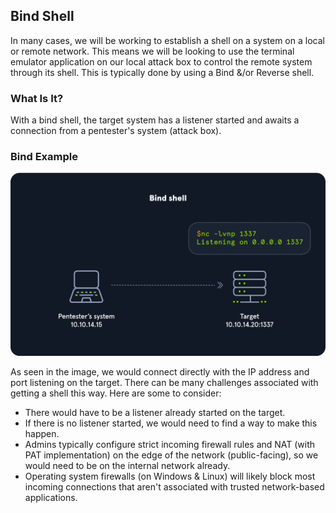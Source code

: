 ## Bind Shell
In many cases, we will be working to establish a shell on a system on a local or remote network. This means we will be looking to use the terminal emulator application on our local attack box to control the remote system through its shell. This is typically done by using a Bind &/or Reverse shell.

### What Is It?
With a bind shell, the target system has a listener started and awaits a connection from a pentester's system (attack box).

### Bind Example

![bind shell](/Assets/attachments/bindshell.png)

As seen in the image, we would connect directly with the IP address and port listening on the target. There can be many challenges associated with getting a shell this way. Here are some to consider:

- There would have to be a listener already started on the target.
- If there is no listener started, we would need to find a way to make this happen.
- Admins typically configure strict incoming firewall rules and NAT (with PAT implementation) on the edge of the network (public-facing), so we would need to be on the internal network already.
- Operating system firewalls (on Windows & Linux) will likely block most incoming connections that aren't associated with trusted network-based applications.